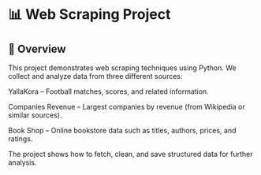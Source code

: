 # 📊 Web Scraping Project
## 📝 Overview

This project demonstrates web scraping techniques using Python.
We collect and analyze data from three different sources:

YallaKora – Football matches, scores, and related information.

Companies Revenue – Largest companies by revenue (from Wikipedia or similar sources).

Book Shop – Online bookstore data such as titles, authors, prices, and ratings.

The project shows how to fetch, clean, and save structured data for further analysis.
